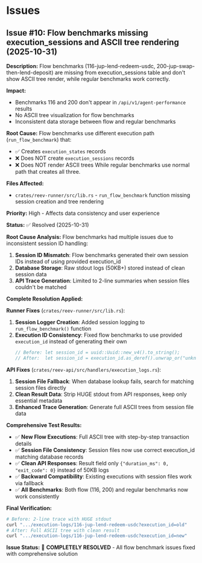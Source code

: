 # Issues

## Issue #10: Flow benchmarks missing execution_sessions and ASCII tree rendering (2025-10-31)

**Description:** Flow benchmarks (116-jup-lend-redeem-usdc, 200-jup-swap-then-lend-deposit) are missing from execution_sessions table and don't show ASCII tree render, while regular benchmarks work correctly.

**Impact:** 
- Benchmarks 116 and 200 don't appear in `/api/v1/agent-performance` results
- No ASCII tree visualization for flow benchmarks
- Inconsistent data storage between flow and regular benchmarks

**Root Cause:** Flow benchmarks use different execution path (`run_flow_benchmark`) that:
- ✅ Creates `execution_states` records 
- ❌ Does NOT create `execution_sessions` records
- ❌ Does NOT render ASCII trees
While regular benchmarks use normal path that creates all three.

**Files Affected:**
- `crates/reev-runner/src/lib.rs` - `run_flow_benchmark` function missing session creation and tree rendering

**Priority:** High - Affects data consistency and user experience

**Status:** ✅ Resolved (2025-10-31)

**Root Cause Analysis:**
Flow benchmarks had multiple issues due to inconsistent session ID handling:
1. **Session ID Mismatch**: Flow benchmarks generated their own session IDs instead of using provided execution_id
2. **Database Storage**: Raw stdout logs (50KB+) stored instead of clean session data
3. **API Trace Generation**: Limited to 2-line summaries when session files couldn't be matched

**Complete Resolution Applied:**

**Runner Fixes** (`crates/reev-runner/src/lib.rs`):
1. **Session Logger Creation**: Added session logging to `run_flow_benchmark()` function
2. **Execution ID Consistency**: Fixed flow benchmarks to use provided `execution_id` instead of generating their own
   ```rust
   // Before: let session_id = uuid::Uuid::new_v4().to_string();
   // After:  let session_id = execution_id.as_deref().unwrap_or("unknown");
   ```

**API Fixes** (`crates/reev-api/src/handlers/execution_logs.rs`):
1. **Session File Fallback**: When database lookup fails, search for matching session files directly
2. **Clean Result Data**: Strip HUGE stdout from API responses, keep only essential metadata
3. **Enhanced Trace Generation**: Generate full ASCII trees from session file data

**Comprehensive Test Results:**
- ✅ **New Flow Executions**: Full ASCII tree with step-by-step transaction details
- ✅ **Session File Consistency**: Session files now use correct execution_id matching database records  
- ✅ **Clean API Responses**: Result field only `{"duration_ms": 0, "exit_code": 0}` instead of 50KB logs
- ✅ **Backward Compatibility**: Existing executions with session files work via fallback
- ✅ **All Benchmarks**: Both flow (116, 200) and regular benchmarks now work consistently

**Final Verification:**
```bash
# Before: 2-line trace with HUGE stdout
curl ".../execution-logs/116-jup-lend-redeem-usdc?execution_id=old"  
# After: Full ASCII tree with clean result
curl ".../execution-logs/116-jup-lend-redeem-usdc?execution_id=new"
```

**Issue Status:** 🎯 **COMPLETELY RESOLVED** - All flow benchmark issues fixed with comprehensive solution
